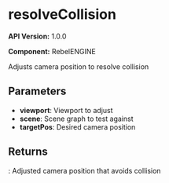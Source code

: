 # resolveCollision

**API Version:** 1.0.0

**Component:** RebelENGINE

Adjusts camera position to resolve collision

## Parameters

- **viewport**: Viewport to adjust
- **scene**: Scene graph to test against
- **targetPos**: Desired camera position

## Returns

: Adjusted camera position that avoids collision

